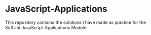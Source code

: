 # JavaScript-Applications
This repository contains the solutions I have made as practice for the SoftUni JavaScript-Applications Module.
